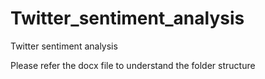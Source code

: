 # Twitter_sentiment_analysis
Twitter sentiment analysis

Please refer the docx file to understand the folder structure
